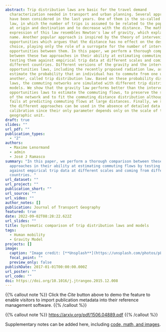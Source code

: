 ```yaml
---
abstract: Trip distribution laws are basic for the travel demand
  characterization needed in transport and urban planning. Several approaches
  have been considered in the last years. One of them is the so-called gravity
  law, in which the number of trips is assumed to be related to the population
  at origin and destination and to decrease with the distance. The mathematical
  expression of this law resembles Newton's law of gravity, which explains its
  name. Another popular approach is inspired by the theory of intervening
  opportunities which argues that the distance has no effect on the destination
  choice, playing only the role of a surrogate for the number of intervening
  opportunities between them. In this paper, we perform a thorough comparison
  between these two approaches in their ability at estimating commuting flows by
  testing them against empirical trip data at different scales and coming from
  different countries. Different versions of the gravity and the intervening
  opportunities laws, including the recently proposed radiation law, are used to
  estimate the probability that an individual has to commute from one unit to
  another, called trip distribution law. Based on these probability distribution
  laws, the commuting networks are simulated with different trip distribution
  models. We show that the gravity law performs better than the intervening
  opportunities laws to estimate the commuting flows, to preserve the structure
  of the network and to fit the commuting distance distribution although it
  fails at predicting commuting flows at large distances. Finally, we show that
  the different approaches can be used in the absence of detailed data for
  calibration since their only parameter depends only on the scale of the
  geographic unit.
draft: true
slides: ""
url_pdf: ""
publication_types:
  - "2"
authors:
  - Maxime Lenormand
  - admin
  - José J Ramasco
summary: "In this paper, we perform a thorough comparison between these two
  approaches in their ability at estimating commuting flows by testing them
  against empirical trip data at different scales and coming from different
  countries. "
url_dataset: ""
url_project: ""
publication_short: ""
url_source: ""
url_video: ""
author_notes: []
publication: Journal of Transport Geography
featured: true
date: 2022-09-02T08:28:22.622Z
url_slides: ""
title: Systematic comparison of trip distribution laws and models
tags:
  - Human mobility
  - Gravity Model
projects: []
image:
  caption: "Image credit: [**Unsplash**](https://unsplash.com/photos/pLCdAaMFLTE)"
  focal_point: ""
  preview_only: false
publishDate: 2017-01-01T00:00:00.000Z
url_poster: ""
url_code: ""
doi: https://doi.org/10.1016/j.jtrangeo.2015.12.008
---
```

{{% callout note %}}
Click the *Cite* button above to demo the feature to enable visitors to import publication metadata into their reference management software.
{{% /callout %}}

{{% callout note %}}
https://arxiv.org/pdf/1506.04889.pdf
{{% /callout %}}

Supplementary notes can be added here, including [code, math, and images](https://wowchemy.com/docs/writing-markdown-latex/).